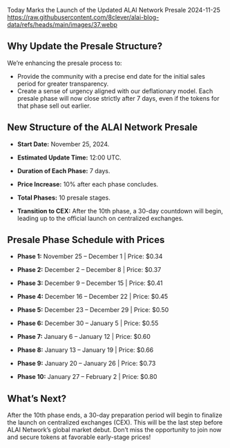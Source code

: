 Today Marks the Launch of the Updated ALAI Network Presale
2024-11-25
https://raw.githubusercontent.com/8clever/alai-blog-data/refs/heads/main/images/37.webp

## Why Update the Presale Structure?
We’re enhancing the presale process to:
- Provide the community with a precise end date for the initial sales period for greater transparency.
- Create a sense of urgency aligned with our deflationary model. Each presale phase will now close strictly after 7 days, even if the tokens for that phase sell out earlier.

## New Structure of the ALAI Network Presale

- **Start Date:** November 25, 2024.

- **Estimated Update Time:** 12:00 UTC.

- **Duration of Each Phase:** 7 days.

- **Price Increase:** 10% after each phase concludes.

- **Total Phases:** 10 presale stages.

- **Transition to CEX:** After the 10th phase, a 30-day countdown will begin, leading up to the official launch on centralized exchanges.

## Presale Phase Schedule with Prices
- **Phase 1:** November 25 – December 1 | Price: $0.34

- **Phase 2:** December 2 – December 8 | Price: $0.37

- **Phase 3:** December 9 – December 15 | Price: $0.41

- **Phase 4:** December 16 – December 22 | Price: $0.45

- **Phase 5:** December 23 – December 29 | Price: $0.50

- **Phase 6:** December 30 – January 5 | Price: $0.55

- **Phase 7:** January 6 – January 12 | Price: $0.60

- **Phase 8:** January 13 – January 19 | Price: $0.66

- **Phase 9:** January 20 – January 26 | Price: $0.73

- **Phase 10:** January 27 – February 2 | Price: $0.80

## What’s Next?
After the 10th phase ends, a 30-day preparation period will begin to finalize the launch on centralized exchanges (CEX). This will be the last step before ALAI Network’s global market debut.
Don’t miss the opportunity to join now and secure tokens at favorable early-stage prices!
